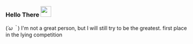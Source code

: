 ### Hello There <a href='https://www.bacotan-wibu.com'><img src="https://github.com/TheDudeThatCode/TheDudeThatCode/blob/master/Assets/Hi.gif" width="29px"></a>
(*´ω｀*) 
I'm not a great person, but I will still try to be the greatest. 
first place in the lying competition
